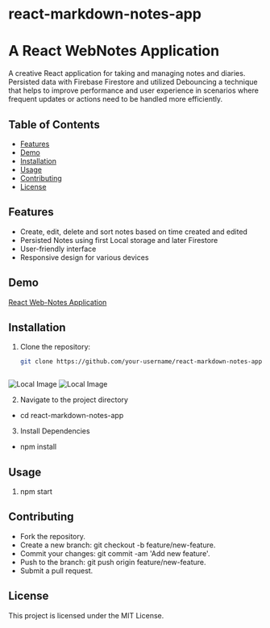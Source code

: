 # react-markdown-notes-app

# A React WebNotes Application

A creative React application for taking and managing notes and diaries. Persisted data with Firebase Firestore and utilized Debouncing a technique that helps to improve performance and user experience in scenarios where frequent updates or actions need to be handled more efficiently.

## Table of Contents

- [Features](#features)
- [Demo](#demo)
- [Installation](#installation)
- [Usage](#usage)
- [Contributing](#contributing)
- [License](#license)

## Features

- Create, edit, delete and sort notes based on time created and edited
- Persisted Notes using first Local storage and later Firestore
- User-friendly interface
- Responsive design for various devices

## Demo

[React Web-Notes Application](https://react-webnote.netlify.app/)

## Installation

1. Clone the repository:

   ```bash
   git clone https://github.com/your-username/react-markdown-notes-app.git



![Local Image](./images/design.png)
![Local Image](./images/design2.png)

2. Navigate to the project directory
- cd react-markdown-notes-app

3. Install Dependencies
- npm install

## Usage

1. npm start

## Contributing
- Fork the repository.
- Create a new branch: git checkout -b feature/new-feature.
- Commit your changes: git commit -am 'Add new feature'.
- Push to the branch: git push origin feature/new-feature.
- Submit a pull request.

## License
This project is licensed under the MIT License.



